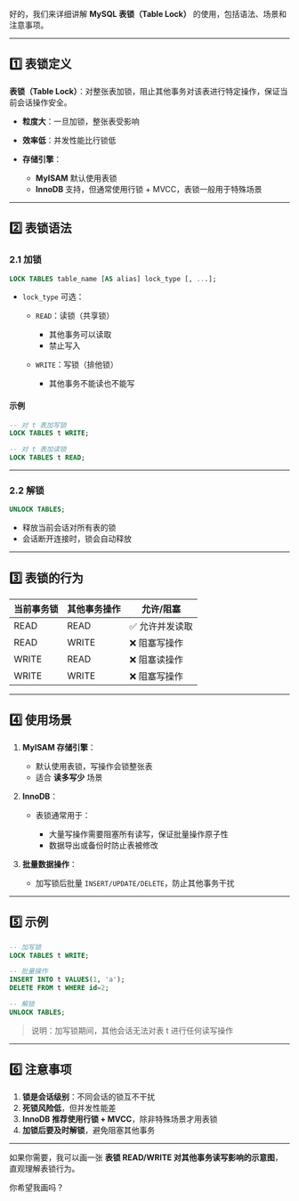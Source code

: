 好的，我们来详细讲解 **MySQL 表锁（Table Lock）** 的使用，包括语法、场景和注意事项。

---

## 1️⃣ 表锁定义

**表锁（Table Lock）**：对整张表加锁，阻止其他事务对该表进行特定操作，保证当前会话操作安全。

* **粒度大**：一旦加锁，整张表受影响
* **效率低**：并发性能比行锁低
* **存储引擎**：

  * **MyISAM** 默认使用表锁
  * **InnoDB** 支持，但通常使用行锁 + MVCC，表锁一般用于特殊场景

---

## 2️⃣ 表锁语法

### 2.1 加锁

```sql
LOCK TABLES table_name [AS alias] lock_type [, ...];
```

* `lock_type` 可选：

  * `READ`：读锁（共享锁）

    * 其他事务可以读取
    * 禁止写入
  * `WRITE`：写锁（排他锁）

    * 其他事务不能读也不能写

#### 示例

```sql
-- 对 t 表加写锁
LOCK TABLES t WRITE;

-- 对 t 表加读锁
LOCK TABLES t READ;
```

---

### 2.2 解锁

```sql
UNLOCK TABLES;
```

* 释放当前会话对所有表的锁
* 会话断开连接时，锁会自动释放

---

## 3️⃣ 表锁的行为

| 当前事务锁 | 其他事务操作 | 允许/阻塞    |
| ----- | ------ | -------- |
| READ  | READ   | ✅ 允许并发读取 |
| READ  | WRITE  | ❌ 阻塞写操作  |
| WRITE | READ   | ❌ 阻塞读操作  |
| WRITE | WRITE  | ❌ 阻塞写操作  |

---

## 4️⃣ 使用场景

1. **MyISAM 存储引擎**：

   * 默认使用表锁，写操作会锁整张表
   * 适合 **读多写少** 场景
2. **InnoDB**：

   * 表锁通常用于：

     * 大量写操作需要阻塞所有读写，保证批量操作原子性
     * 数据导出或备份时防止表被修改
3. **批量数据操作**：

   * 加写锁后批量 `INSERT/UPDATE/DELETE`，防止其他事务干扰

---

## 5️⃣ 示例

```sql
-- 加写锁
LOCK TABLES t WRITE;

-- 批量操作
INSERT INTO t VALUES(1, 'a');
DELETE FROM t WHERE id=2;

-- 解锁
UNLOCK TABLES;
```

> 说明：加写锁期间，其他会话无法对表 t 进行任何读写操作

---

## 6️⃣ 注意事项

1. **锁是会话级别**：不同会话的锁互不干扰
2. **死锁风险低**，但并发性能差
3. **InnoDB 推荐使用行锁 + MVCC**，除非特殊场景才用表锁
4. **加锁后要及时解锁**，避免阻塞其他事务

---

如果你需要，我可以画一张 **表锁 READ/WRITE 对其他事务读写影响的示意图**，直观理解表锁行为。

你希望我画吗？